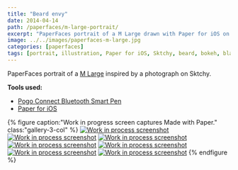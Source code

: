 ```yaml
---
title: "Beard envy"
date: 2014-04-14
path: /paperfaces/m-large-portrait/
excerpt: "PaperFaces portrait of a M Large drawn with Paper for iOS on an iPad."
image: ../../images/paperfaces-m-large.jpg
categories: [paperfaces]
tags: [portrait, illustration, Paper for iOS, Sktchy, beard, bokeh, black and white]
---
```


PaperFaces portrait of a [M Large](https://sktchy.com/0qfVg) inspired by a photograph on Sktchy.

**Tools used:**

- [Pogo Connect Bluetooth Smart Pen](https://www.amazon.com/gp/product/B009K448L4/ref=as_li_ss_tl?ie=UTF8&camp=1789&creative=390957&creativeASIN=B009K448L4&linkCode=as2&tag=mademist-20)
- [Paper for iOS](https://paper.bywetransfer.com/)

{% figure caption:"Work in progress screen captures Made with Paper." class:"gallery-3-col" %}
[![Work in process screenshot](../../images/paperfaces-m-large-process-1-600.jpg)](../../images/paperfaces-m-large-process-1-lg.jpg)
[![Work in process screenshot](../../images/paperfaces-m-large-process-2-600.jpg)](../../images/paperfaces-m-large-process-2-lg.jpg)
[![Work in process screenshot](../../images/paperfaces-m-large-process-3-600.jpg)](../../images/paperfaces-m-large-process-3-lg.jpg)
[![Work in process screenshot](../../images/paperfaces-m-large-process-4-600.jpg)](../../images/paperfaces-m-large-process-4-lg.jpg)
[![Work in process screenshot](../../images/paperfaces-m-large-process-5-600.jpg)](../../images/paperfaces-m-large-process-5-lg.jpg)
[![Work in process screenshot](../../images/paperfaces-m-large-process-6-600.jpg)](../../images/paperfaces-m-large-process-6-lg.jpg)
[![Work in process screenshot](../../images/paperfaces-m-large-process-7-600.jpg)](../../images/paperfaces-m-large-process-7-lg.jpg)
{% endfigure %}
